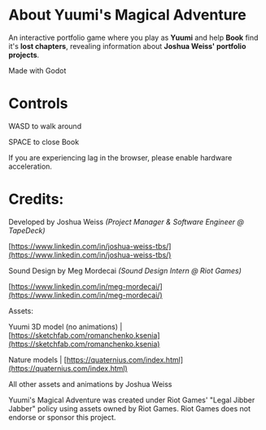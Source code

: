 # About Yuumi's Magical Adventure

An interactive portfolio game where you play as **Yuumi** and help **Book** find it's **lost chapters**, revealing information about **Joshua Weiss' portfolio projects**.

Made with Godot


# Controls

WASD to walk around

SPACE to close Book

If you are experiencing lag in the browser, please enable hardware acceleration.

# Credits:

Developed by Joshua Weiss _(Project Manager & Software Engineer @ TapeDeck)_

[https://www.linkedin.com/in/joshua-weiss-tbs/](https://www.linkedin.com/in/joshua-weiss-tbs/)  

Sound Design by Meg Mordecai  _(Sound Design Intern @ Riot Games)_

[https://www.linkedin.com/in/meg-mordecai/](https://www.linkedin.com/in/meg-mordecai/)  

Assets:

Yuumi 3D model (no animations) | [https://sketchfab.com/romanchenko.ksenia](https://sketchfab.com/romanchenko.ksenia)

Nature models | [https://quaternius.com/index.html](https://quaternius.com/index.html)

All other assets and animations by Joshua Weiss

  

Yuumi's Magical Adventure was created under Riot Games' "Legal Jibber Jabber" policy using assets owned by Riot Games. Riot Games does not endorse or sponsor this project.
